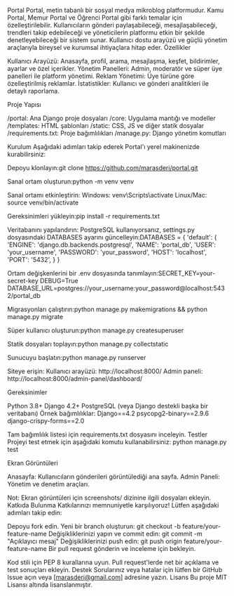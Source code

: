 Portal
Portal, metin tabanlı bir sosyal medya mikroblog platformudur. Kamu Portal, Memur Portal ve Öğrenci Portal gibi farklı temalar için özelleştirilebilir. Kullanıcıların gönderi paylaşabileceği, mesajlaşabileceği, trendleri takip edebileceği ve yöneticilerin platformu etkin bir şekilde denetleyebileceği bir sistem sunar. Kullanıcı dostu arayüzü ve güçlü yönetim araçlarıyla bireysel ve kurumsal ihtiyaçlara hitap eder.
Özellikler

Kullanıcı Arayüzü: Anasayfa, profil, arama, mesajlaşma, keşfet, bildirimler, ayarlar ve özel içerikler.
Yönetim Panelleri: Admin, moderatör ve süper üye panelleri ile platform yönetimi.
Reklam Yönetimi: Üye türüne göre özelleştirilmiş reklamlar.
İstatistikler: Kullanıcı ve gönderi analitikleri ile detaylı raporlama.

Proje Yapısı

/portal: Ana Django proje dosyaları
/core: Uygulama mantığı ve modeller
/templates: HTML şablonları
/static: CSS, JS ve diğer statik dosyalar
/requirements.txt: Proje bağımlılıkları
/manage.py: Django yönetim komutları

Kurulum
Aşağıdaki adımları takip ederek Portal'ı yerel makinenizde kurabilirsiniz:

Depoyu klonlayın:git clone https://github.com/marasderi/portal.git


Sanal ortam oluşturun:python -m venv venv


Sanal ortamı etkinleştirin:
Windows: venv\Scripts\activate
Linux/Mac: source venv/bin/activate


Gereksinimleri yükleyin:pip install -r requirements.txt


Veritabanını yapılandırın:
PostgreSQL kullanıyorsanız, settings.py dosyasındaki DATABASES ayarını güncelleyin:DATABASES = {
    'default': {
        'ENGINE': 'django.db.backends.postgresql',
        'NAME': 'portal_db',
        'USER': 'your_username',
        'PASSWORD': 'your_password',
        'HOST': 'localhost',
        'PORT': '5432',
    }
}


Ortam değişkenlerini bir .env dosyasında tanımlayın:SECRET_KEY=your-secret-key
DEBUG=True
DATABASE_URL=postgres://your_username:your_password@localhost:5432/portal_db




Migrasyonları çalıştırın:python manage.py makemigrations && python manage.py migrate


Süper kullanıcı oluşturun:python manage.py createsuperuser


Statik dosyaları toplayın:python manage.py collectstatic


Sunucuyu başlatın:python manage.py runserver


Siteye erişin:
Kullanıcı arayüzü: http://localhost:8000/
Admin paneli: http://localhost:8000/admin-panel/dashboard/



Gereksinimler

Python 3.8+
Django 4.2+
PostgreSQL (veya Django destekli başka bir veritabanı)
Örnek bağımlılıklar:
Django==4.2
psycopg2-binary==2.9.6
django-crispy-forms==2.0



Tam bağımlılık listesi için requirements.txt dosyasını inceleyin.
Testler
Projeyi test etmek için aşağıdaki komutu kullanabilirsiniz:
python manage.py test

Ekran Görüntüleri

Anasayfa: Kullanıcıların gönderileri görüntülediği ana sayfa.
Admin Paneli: Yönetim ve denetim araçları.

Not: Ekran görüntüleri için screenshots/ dizinine ilgili dosyaları ekleyin.
Katkıda Bulunma
Katkılarınızı memnuniyetle karşılıyoruz! Lütfen aşağıdaki adımları takip edin:

Depoyu fork edin.
Yeni bir branch oluşturun: git checkout -b feature/your-feature-name
Değişikliklerinizi yapın ve commit edin: git commit -m "Açıklayıcı mesaj"
Değişikliklerinizi push edin: git push origin feature/your-feature-name
Bir pull request gönderin ve inceleme için bekleyin.

Kod stili için PEP 8 kurallarına uyun. Pull request'lerde net bir açıklama ve test sonuçları ekleyin.
Destek
Sorularınız veya hatalar için lütfen bir GitHub Issue açın veya [marasderi@gmail.com] adresine yazın.
Lisans
Bu proje MIT Lisansı altında lisanslanmıştır.
